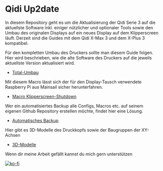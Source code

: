 # **Qidi Up2date**
In diesem Repository geht es um  die Aktualisierung der Qidi Serie 3 auf die aktuellste Software inkl. einiger nützlicher und optionaler Tools sowie den Umbau des originalen Displays auf ein neues Display auf dem Klipperscreen läuft.
Derzeit sind die Guides mit dem Qidi X-Max 3 und dem X-Plus 3 kompatibel.

Für den kompletten Umbau des Druckers sollte man diesem Guide folgen. Hier wird beschrieben, wie die alte Software des Druckers auf die jeweils aktuellste Version aktualisiert wird.
+ [Total-Umbau](Klipper-Update/update+upgrade.md)

Mit diesem Macro lässt sich der für den Display-Tausch verwendete Raspberry Pi aus Mainsail sicher herunterfahren.
+ [Macro Klipperscreen-Shutdown](Klipperscreen-Shutdown/README.md)

Wer ein automatisiertes Backup alle Configs, Macros etc. auf seinem eigenen Github Repository erstellen möchte, findet hier eine Lösung.
+ [Automatisches Backup](Git-Backup/Autobackup.md)

Hier gibt es 3D-Modelle des Druckkopfs sowie der Baugruppen der XY-Achsen
+ [3D-Modelle](3D-Modelle/3D-Modelle.md)

Wenn dir meine Arbeit gefällt kannst du mich gern unterstützen

[![ko-fi](https://ko-fi.com/img/githubbutton_sm.svg)](https://ko-fi.com/G2G7VMD0W)
